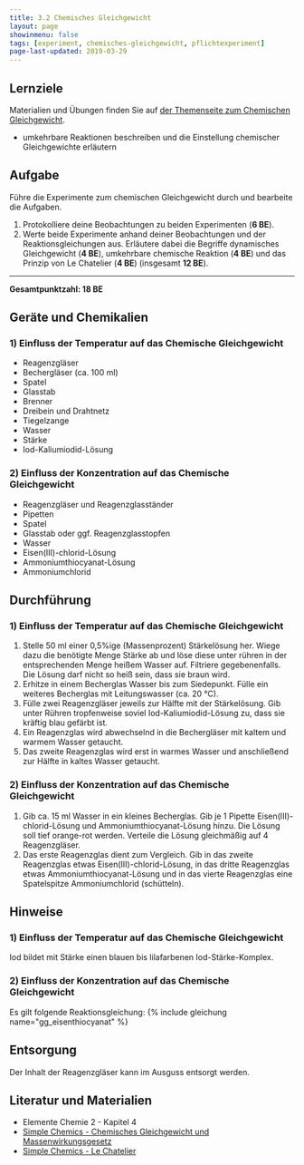 ```yaml
---
title: 3.2 Chemisches Gleichgewicht
layout: page
showinmenu: false
tags: [experiment, chemisches-gleichgewicht, pflichtexperiment]
page-last-updated: 2019-03-29
---
```


## Lernziele

Materialien und Übungen finden Sie auf [der Themenseite zum Chemischen Gleichgewicht](/themen/chemisches-gleichgewicht).

- umkehrbare Reaktionen beschreiben und die Einstellung chemischer Gleichgewichte erläutern

## Aufgabe

Führe die Experimente zum chemischen Gleichgewicht durch und bearbeite die Aufgaben.

1. Protokolliere deine Beobachtungen zu beiden Experimenten (**6 BE**).
2. Werte beide Experimente anhand deiner Beobachtungen und der Reaktionsgleichungen aus. Erläutere dabei die Begriffe dynamisches Gleichgewicht (**4 BE**), umkehrbare chemische Reaktion (**4 BE**) und das Prinzip von Le Chatelier (**4 BE**) (insgesamt **12 BE**).

---

**Gesamtpunktzahl: 18 BE**

## Geräte und Chemikalien

### 1) Einfluss der Temperatur auf das Chemische Gleichgewicht

- Reagenzgläser
- Bechergläser (ca. 100 ml)
- Spatel
- Glasstab
- Brenner
- Dreibein und Drahtnetz
- Tiegelzange
- Wasser
- Stärke
- Iod-Kaliumiodid-Lösung

### 2) Einfluss der Konzentration auf das Chemische Gleichgewicht

- Reagenzgläser und Reagenzglasständer
- Pipetten
- Spatel
- Glasstab oder ggf. Reagenzglasstopfen
- Wasser
- Eisen(III)-chlorid-Lösung
- Ammoniumthiocyanat-Lösung
- Ammoniumchlorid

## Durchführung

### 1) Einfluss der Temperatur auf das Chemische Gleichgewicht

1. Stelle 50 ml einer 0,5%ige (Massenprozent) Stärkelösung her. Wiege dazu die benötigte Menge Stärke ab und löse diese unter rühren in der entsprechenden Menge heißem Wasser auf. Filtriere gegebenenfalls. Die Lösung darf nicht so heiß sein, dass sie braun wird.
2. Erhitze in einem Becherglas Wasser bis zum Siedepunkt. Fülle ein weiteres Becherglas mit Leitungswasser (ca. 20 °C).
3. Fülle zwei Reagenzgläser jeweils zur Hälfte mit der Stärkelösung. Gib unter Rühren tropfenweise soviel Iod-Kaliumiodid-Lösung zu, dass sie kräftig blau gefärbt ist.
4. Ein Reagenzglas wird abwechselnd in die Bechergläser mit kaltem und warmem Wasser getaucht.
5. Das zweite Reagenzglas wird erst in warmes Wasser und anschließend zur Hälfte in kaltes Wasser getaucht.

### 2) Einfluss der Konzentration auf das Chemische Gleichgewicht

1. Gib ca. 15 ml Wasser in ein kleines Becherglas. Gib je 1 Pipette Eisen(III)-chlorid-Lösung und Ammoniumthiocyanat-Lösung hinzu. Die Lösung soll tief orange-rot werden. Verteile die Lösung gleichmäßig auf 4 Reagenzgläser.
2. Das erste Reagenzglas dient zum Vergleich. Gib in das zweite Reagenzglas etwas Eisen(III)-chlorid-Lösung, in das dritte Reagenzglas etwas Ammoniumthiocyanat-Lösung und in das vierte Reagenzglas eine Spatelspitze Ammoniumchlorid (schütteln).

## Hinweise

### 1) Einfluss der Temperatur auf das Chemische Gleichgewicht

Iod bildet mit Stärke einen blauen bis lilafarbenen Iod-Stärke-Komplex.

### 2) Einfluss der Konzentration auf das Chemische Gleichgewicht

Es gilt folgende Reaktionsgleichung: {% include gleichung name="gg_eisenthiocyanat" %}

## Entsorgung

Der Inhalt der Reagenzgläser kann im Ausguss entsorgt werden. 

## Literatur und Materialien

- Elemente Chemie 2 - Kapitel 4
- [Simple Chemics - Chemisches Gleichgewicht und Massenwirkungsgesetz](https://www.youtube.com/watch?v=v_KFPhoXsc4)
- [Simple Chemics - Le Chatelier](https://www.youtube.com/watch?v=Xdwtuh3HeQE)


